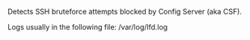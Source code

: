 Detects SSH bruteforce attempts blocked by Config Server (aka CSF).

Logs usually in the following file: /var/log/lfd.log